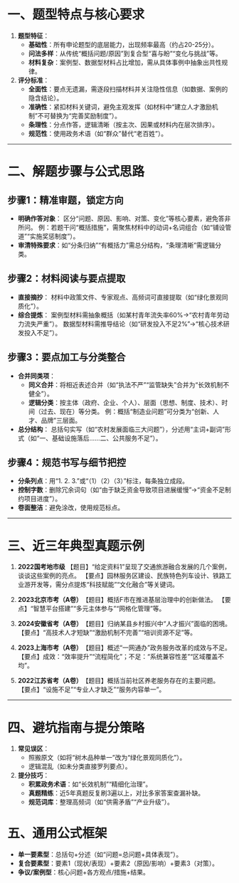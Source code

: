 # **一、题型特点与核心要求**

1. ​**题型特征**：
    - ​**基础性**：所有申论题型的底层能力，出现频率最高（约占20-25分）。
    - ​**问法多样**：从传统“概括问题/原因”到复合型“喜与盼”“变化与挑战”等。
    - ​**材料复杂**：案例型、数据型材料占比增加，需从具体事例中抽象出共性规律。
2. ​**评分标准**：
    - ​**全面性**：要点无遗漏，需逐段扫描材料并关注隐性信息（如数据、案例的隐含结论）。
    - ​**准确性**：紧扣材料关键词，避免主观发挥（如材料中“建立人才激励机制”不可替换为“完善奖励制度”）。
    - ​**条理性**：分点作答，逻辑清晰（按主次、因果或材料内在层次排序）。
    - ​**规范性**：使用政务术语（如“群众”替代“老百姓”）。

---

# ​**二、解题步骤与公式思路**

## ​**步骤1：精准审题，锁定方向**

- ​**明确作答对象**：
    区分“问题、原因、影响、对策、变化”等核心要素，避免答非所问。
    例：若题干问“概括措施”，需聚焦材料中的动词+名词组合（如“铺设管道”“实施奖惩制度”）。
- ​**审清特殊要求**：如“分条归纳”“有概括力”需总分结构，“条理清晰”需逻辑分类。

## ​**步骤2：材料阅读与要点提取**

- ​**直接摘抄**：
    材料中政策文件、专家观点、高频词可直接提取（如“绿化景观同质化”）。
- ​**综合提炼**：
    案例型材料需抽象概括（如某村青年流失率60%→“农村青年劳动力流失严重”）。
    数据型材料需推导结论（如“研发投入不足2%”→“核心技术研发投入不足”）。

## ​**步骤3：要点加工与分类整合**

- ​**合并同类项**：
    - ​**同义合并**：将相近表述合并（如“执法不严”“监管缺失”合并为“长效机制不健全”）。
    - ​**逻辑分类**：按主体（政府、企业、个人）、层面（思想、制度、技术）、时间（过去、现在）等分类。
        例：概括“制造业问题”可分类为“创新、人才、品牌”三层面。
- ​**总分结构**：
    总括句实写（如“农村发展面临三大问题”），分述用“主词+副词”形式（如“一、基础设施落后……二、公共服务不足”）。

## ​**步骤4：规范书写与细节把控**

- ​**分条列点**：用“1. 2. 3.”或“（1）（2）（3）”标注，每条独立成段。
- ​**控制字数**：删除冗余词句（如“由于缺乏资金导致项目进展缓慢”→“资金不足制约项目进度”）。
- ​**卷面整洁**：避免涂改，使用规范标点。


---

# ​**三、近三年典型真题示例**

1. ​**2022国考地市级**
    【题目】“给定资料1”呈现了交通旅游融合发展的几个案例，谈谈这些案例的亮点。
    【要点】园林服务区建设、民族特色列车设计、铁路工业游开发等，需分点提炼“科技赋能”“文化融合”等关键词。

2. ​**2023北京市考（A卷）​**
    【题目】概括F市在推进基层治理中的创新做法。
    【要点】“智慧平台搭建”“多元主体参与”“网格化管理”等。

3. ​**2024安徽省考（A卷）​**
    【题目】归纳某县乡村振兴中“人才振兴”面临的困境。
    【要点】“高技术人才短缺”“激励机制不完善”“培训资源不足”等。

4. ​**2023上海市考（A卷）​**
    【题目】概述“一网通办”政务服务改革的成效与不足。
    【要点】成效：“效率提升”“流程简化”；不足：“系统兼容性差”“区域覆盖不均”。

5. ​**2022江苏省考（A卷）​**
    【题目】概括当前社区养老服务存在的主要问题。
    【要点】“设施不足”“专业人才缺乏”“服务内容单一”。


---

# ​**四、避坑指南与提分策略**

1. ​**常见误区**：
    - 照搬原文（如将“树木品种单一”改为“绿化景观同质化”）。
    - 逻辑混乱（如未分类直接罗列要点）。
2. ​**提分技巧**：
    - ​**积累政务术语**：如“长效机制”“精细化治理”。
    - ​**真题精练**：近5年真题反复刷3遍以上，对比多家答案查漏补缺。
    - ​**规范词库**：整理高频词（如“供需矛盾”“产业升级”）。

# ​**五、通用公式框架**

- ​**单一要素型**：总括句+分述（如“问题=总问题+具体表现”）。
- ​**复合要素型**：要素1（现状/表现）+要素2（原因/影响）+要素3（对策）。
- ​**争议/案例型**：核心问题+各方观点/措施+结果。
